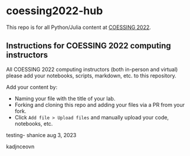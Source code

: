 # coessing2022-hub
This repo is for all Python/Julia content at [COESSING 2022](https://coessing.org/2022-school-in-nigeria/).

## Instructions for COESSING 2022 computing instructors
All COESSING 2022 computing instructors (both in-person and virtual) please add your notebooks, scripts, markdown, etc. to this repository. 

Add your content by:

- Naming your file with the title of your lab.  
- Forking and cloning this repo and adding your files via a PR from your fork.
- Click `Add file > Upload files` and manually upload your code, notebooks, etc.

testing- shanice aug 3, 2023

kadjnceovn